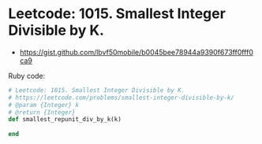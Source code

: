 # Leetcode: 1015. Smallest Integer Divisible by K.

- https://gist.github.com/lbvf50mobile/b0045bee78944a9390f673ff0fff0ca9
 
Ruby code:
```Ruby
# Leetcode: 1015. Smallest Integer Divisible by K.
# https://leetcode.com/problems/smallest-integer-divisible-by-k/
# @param {Integer} k
# @return {Integer}
def smallest_repunit_div_by_k(k)
    
end
```
